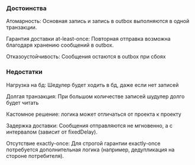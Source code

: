 ### Достоинства

Атомарность:
Основная запись и запись в outbox выполняются в одной транзакции.

Гарантия доставки at-least-once:
Повторная отправка возможна благодаря хранению сообщений в outbox.

Отказоустойчивость:
Сообщения остаются в outbox при сбоях

### Недостатки

Нагрузка на бд:
Шедулер будет ходить в бд, даже если нет записей

Долгая транзакция:
При большом количестве записей шудулер долго будет читать 

Кастомное решение:
логика может отличаться от проекта к проекту

Задержка доставки:
Сообщения отправляются не мгновенно, а с интервалом (зависит от fixedDelay).

Отсутствие exactly-once:
Для строгой гарантии exactly-once потребуется дополнительная логика (например, дедупликация на стороне потребителя).


